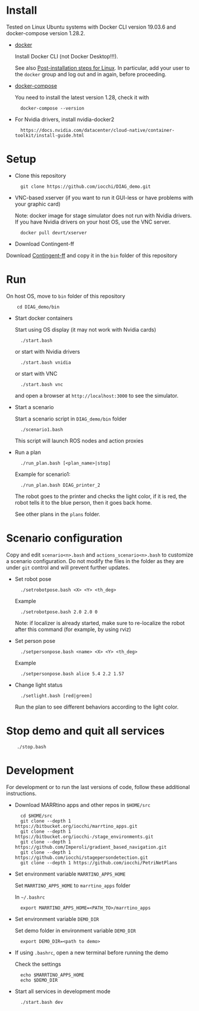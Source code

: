 # Install

Tested on Linux Ubuntu systems with Docker CLI version 19.03.6 and docker-compose version 1.28.2.

* [docker](http://www.docker.com)

    Install Docker CLI (not Docker Desktop!!!).

    See also 
    [Post-installation steps for Linux](https://docs.docker.com/install/linux/linux-postinstall/).
    In particular, add your user to the `docker` group and log out and in again, before proceeding.

* [docker-compose](https://docs.docker.com/compose/install/)

    You need to install the latest version 1.28, check it with

        docker-compose --version

* For Nvidia drivers, install nvidia-docker2

        https://docs.nvidia.com/datacenter/cloud-native/container-toolkit/install-guide.html



# Setup

* Clone this repository

        git clone https://github.com/iocchi/DIAG_demo.git


* VNC-based xserver (if you want to run it GUI-less or have problems with your graphic card)

    Note: docker image for stage simulator does not run with Nvidia drivers.
    If you have Nvidia drivers on your host OS, use the VNC server.

        docker pull devrt/xserver


* Download Contingent-ff

Download [Contingent-ff](https://fai.cs.uni-saarland.de/hoffmann/cff.html) and copy it in the `bin` folder of this repository


# Run

On host OS, move to `bin` folder of this repository

        cd DIAG_demo/bin


* Start docker containers

    Start using OS display (it may not work with Nvidia cards)

        ./start.bash

    or start with Nvidia drivers

        ./start.bash vnidia

    or start with VNC

        ./start.bash vnc

    and open a browser at `http://localhost:3000` to see the simulator.


* Start a scenario

    Start a scenario script in `DIAG_demo/bin` folder

        ./scenario1.bash

    This script will launch ROS nodes and action proxies

* Run a plan

        ./run_plan.bash [<plan_name>|stop]

    Example for scenario1: 

        ./run_plan.bash DIAG_printer_2

    The robot goes to the printer and checks the light color, if it is red, the robot tells it to the blue person, then it goes back home.

    See other plans in the `plans` folder.


# Scenario configuration

Copy and edit `scenario<n>.bash` and `actions_scenario<n>.bash` 
to customize a scenario configuration. Do not modify the files
in the folder as they are under `git` control and will prevent further updates. 


* Set robot pose

        ./setrobotpose.bash <X> <Y> <th_deg>

    Example

        ./setrobotpose.bash 2.0 2.0 0

    Note: if localizer is already started, make sure to re-localize the robot after this command (for example, by using rviz)


* Set person pose

        ./setpersonpose.bash <name> <X> <Y> <th_deg>

    Example

        ./setpersonpose.bash alice 5.4 2.2 1.57


* Change light status

        ./setlight.bash [red|green]

    Run the plan to see different behaviors according to the light color.



# Stop demo and quit all services

        ./stop.bash


# Development

For development or to run the last versions of code, follow these additional instructions. 

* Download MARRtino apps and other repos in `$HOME/src`

        cd $HOME/src
        git clone --depth 1 https://bitbucket.org/iocchi/marrtino_apps.git
        git clone --depth 1 https://bitbucket.org/iocchi-/stage_environments.git
        git clone --depth 1 https://github.com/Imperoli/gradient_based_navigation.git
        git clone --depth 1 https://github.com/iocchi/stagepersondetection.git
        git clone --depth 1 https://github.com/iocchi/PetriNetPlans


* Set environment variable `MARRTINO_APPS_HOME` 

    Set `MARRTINO_APPS_HOME` to  `marrtino_apps` folder

    In `~/.bashrc`

        export MARRTINO_APPS_HOME=<PATH_TO>/marrtino_apps

* Set environment variable `DEMO_DIR`

    Set demo folder in environment variable `DEMO_DIR`

        export DEMO_DIR=<path to demo>

* If using `.bashrc`, open a new terminal before running the demo
    
    Check the settings

        echo $MARRTINO_APPS_HOME
        echo $DEMO_DIR

* Start all services in development mode

        ./start.bash dev

